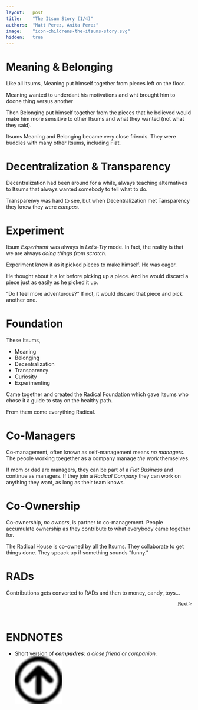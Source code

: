 ```yaml
---
layout:   post
title:    "The Itsum Story (1/4)"
authors:  "Matt Perez, Anita Perez"
image:    "icon-childrens-the-itsums-story.svg"
hidden:   true
---
```


<div style='display:none; '>
 <p>The Itsum Story</p>
</div>

<h1>Meaning & Belonging</h1>
 <p>Like all Itsums, Meaning put himself together from pieces left on the floor.</p>

 <p>Meaning wanted to underdant his motivations and wht brought him to doone thing versus another</p>

 <p>Then Belonging put himself together from the pieces that he believed would make him more sensitive to other Itsums and what they wanted (not what they said).</p> 

 <p>Itsums Meaning and Belonging became very close friends. They were buddies with many other Itsums, including Fiat.</p> 

<h1>Decentralization & Transparency</h1>
 <p>Decentralization had been around for a while, always teaching alternatives to Itsums that always wanted somebody to tell what to do.</p>

 <p>Transparenvy was hard to see, but when Decentralization met Tansparency they knew they were <em>compas</em>.</p>

<h1>Experiment</h1>
 <p>Itsum <em>Experiment</em> was always in <em>Let&rsquo;s-Try</em> mode. In fact, the reality is that we are always <em>doing things from scratch</em>.</p>

 <p>Experiment knew it as it picked pieces to make himself. He was eager.</p>

 <p>He thought about it a lot before picking up a piece. And he would discard a piece just as easily as he picked it up.</p>

 <p>&ldquo;Do I feel more adventurous?&rdquo; If not, it would discard that piece and pick another one.</p>

<h1>Foundation</h1>
 <p>These Itsums,</p>
  <ul>
   <li>Meaning</li>
   <li>Belonging</li>
   <li>Decentralization</li>
   <li>Transparency</li>
   <li>Curiosity</li>
   <li>Experimenting</li>
  </ul>
 <p>Came together and created the Radical Foundation which gave Itsums who chose it a guide to stay on the healthy path.</p> 
 <p>From them come everything Radical.</p>

<h1>Co-Managers</h1>
 <p>Co-management, often known as self-management means <em>no managers</em>. The people working toegether as a company manage <em>the work</em> themselves.</p>
 <p>If mom or dad are managers, they can be part of a <em>Fiat Business</em> and continue as managers. If they join a <em>Radical Company</em> they can work on anything they want, as long as their team knows.</p>

<h1>Co-Ownership</h1>
 <p>Co-ownership, <em>no owners</em>, is partner to co-management. People accumulate ownership as they contribute to what everybody came together for.</p>
 <p>The Radical House is co-owned by all the Itsums. They collaborate to get things done. They speack up if something sounds &ldquo;funny.&rdquo;</p>

<h1>RADs</h1>
 <p>Contributions gets converted to RADs and then to money, candy, toys&hellip;</p>

<div style="margin-bottom:1in; font-family: American Typewriter, serif; ">
 <span style="float:right; "><a href="https://radicalcompanies.com/2024/09/01/the-itsums-story-02">Next &gt;</a></span>
</div>

<h1 class="_section">ENDNOTES</h1>
 <ul>
  <li id="en01">
   <p class="_list-item">
   Short version of <em><strong>compadres</strong>: a close friend or companion.</em>
    <a class="_uparrow" href="#bm01"><img src="/assets/img/arrow-up-icon.png"></a>
   </p>
  </li>
 </ul>